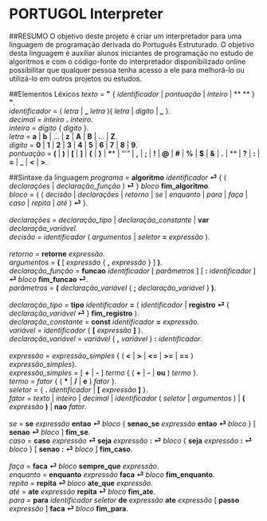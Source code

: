# PORTUGOL Interpreter
##RESUMO
O objetivo deste projeto é criar um interpretador para uma linguagem de programação derivada do Português Estruturado. O objetivo desta linguagem é auxiliar alunos iniciantes de programação no estudo de algoritmos e com o código-fonte do interpretador disponibilizado online possibilitar que qualquer pessoa tenha acesso a ele para melhorá-lo ou utilizá-lo em outros projetos ou estudos.

##Elementos Léxicos
*texto* = **"** { *identificador* | *pontuação* | *inteiro* | ** ** } **"**.<br/>
*identificador* = ( *letra* | **_**  *letra* ){ *letra* | *digito* | **_** }.<br/>
*decimal* = *inteiro* **.** *inteiro*.<br/>
*inteiro* = *dígito* { *dígito* }.<br/>
*letra* = **a** | **b** | ... | **z** | **A** | **B** | ... | **Z**.<br/>
*dígito* = **0** | **1** | **2** | **3** | **4** | **5** | **6** | **7** | **8** | **9**.<br/>
*pontuação* = **(** | **)** | **[** | **]** | **{** | **}** | **\**** | “\'” | **,** | **;** | **!** | **@** | **#** | **%** | **$** | **&** | **.** | **\** | **?** | **:** | **=** | **_** | **<** | **>**.<br/>

##Sintaxe da linguagem
*programa* = **algoritmo** *identificador* **⏎** { ( *declarações* | *declaração_função* ) **⏎** } *bloco* **fim_algoritmo**.<br/>
*bloco* =  { ( *decisão* | *declarações* | *retorno* | *se* | *enquanto* | *para* | *faça* | *caso* | *repita* | *até* ) **⏎** }.<br/><br/>
*declarações* =  *declaração_tipo* | *declaração_constante* | **var** *declaração_variável*.<br/>
*decisão* = *identificador* ( *argumentos* | *seletor* **=** *expressão* ).<br/><br/>
*retorno* = **retorne** *expressão*.<br/>
*argumentos* = **(** [ *expressão* { **,** *expressão* } ] **)**.<br/>
*declaração_função* = **funcao** *identificador* [ *parâmetros* ] [ **:** *identificador* ] **⏎** *bloco* **fim_funcao** **⏎**.<br/>
*parâmetros* = **(** *declaração_variável* { **;** *declaração_variável* } **)**.<br/><br/>
*declaração_tipo* = **tipo** *identificador* **=** ( *identificador* | **registro** **⏎** { *declaração_variável* **⏎** } **fim_registro** ).<br/>
*declaração_constante* = **const** *identificador* **=** *expressão*.<br/>
*variável* = *identificador* { **[** *expressão* **]** }.<br/>
*declaração_variável* = *variável* { **,** *variável* } **:** *identificador*.<br/><br/>
*expressão* =  *expressão_simples* { ( **<** | **>** | **<=** | **>=** | **==** ) *expressão_simples*}.<br/>
*expressão_simples* = [ **+** | **-** ] *termo* { ( **+** | **-** | **ou** ) *termo* }.<br/>
*termo* = *fator* { ( __*__ | **/** | **e** ) *fator* }.<br/>
*seletor* = { **.** *identificador* | **[** *expressão* **]** }.<br/>
*fator* = *texto* | *inteiro* | *decimal* | *identificador* ( *seletor* | *argumentos* ) | **(** *expressão* **)** | **nao** *fator*.<br/><br/>
*se* = **se** *expressão* **entao** **⏎** *bloco* { **senao_se** *expressão* **entao** **⏎** *bloco* } [ **senao** **⏎** *bloco* ] **fim_se**.<br/>
*caso* =  **caso** *expressão* **⏎** **seja** *expressão* **:** **⏎** *bloco* { **seja** *expressão* **:** **⏎** *bloco* } [ **senao** **:** **⏎** *bloco* ] **fim_caso**.<br/><br/>
*faça* = **faca** **⏎** *bloco* **sempre_que** *expressão*.<br/>
*enquanto* = **enquanto** *expressão* **faca** **⏎** *bloco* **fim_enquanto**.<br/>
*repita* = **repita** **⏎** *bloco* **ate_que** *expressão*.<br/>
*até* = **ate** *expressão* **repita** **⏎** *bloco* **fim_ate**.<br/>
*para* = **para** *identificador* *seletor* **de** *expressão* **ate** *expressão* [ **passo** *expressão* ] **faca** **⏎** *bloco* **fim_para**.<br/><br/>

